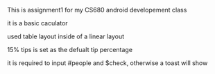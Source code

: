 <p>This is assignment1 for my CS680 android developement class</p>
<p>it is a basic caculator</p>
<p>used table layout inside of a linear layout</p>
<p>15% tips is set as the defualt tip percentage</p>
<p>it is required to input #people and $check, otherwise a toast will show</p>

